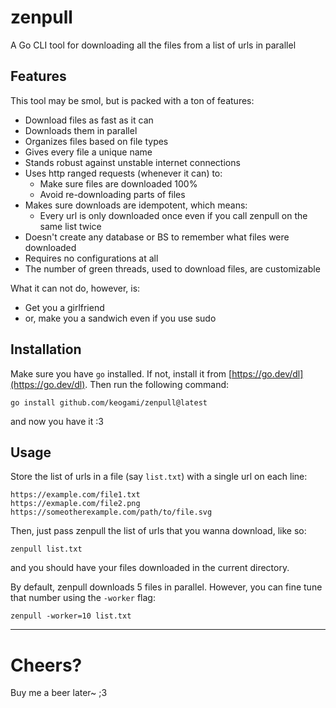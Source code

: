 # zenpull
A Go CLI tool for downloading all the files from a list of urls in parallel

## Features
This tool may be smol, but is packed with a ton of features:
- Download files as fast as it can
- Downloads them in parallel
- Organizes files based on file types
- Gives every file a unique name
- Stands robust against unstable internet connections
- Uses http ranged requests (whenever it can) to:
  - Make sure files are downloaded 100%
  - Avoid re-downloading parts of files
- Makes sure downloads are idempotent, which means:
  - Every url is only downloaded once even if you call zenpull on the same list twice
- Doesn't create any database or BS to remember what files were downloaded
- Requires no configurations at all
- The number of green threads, used to download files, are customizable

What it can not do, however, is:
- Get you a girlfriend
- or, make you a sandwich even if you use sudo

## Installation
Make sure you have `go` installed. If not, install it from [https://go.dev/dl](https://go.dev/dl). Then run the following command:
```
go install github.com/keogami/zenpull@latest
```
and now you have it :3

## Usage
Store the list of urls in a file (say `list.txt`) with a single url on each line:
```
https://example.com/file1.txt
https://exmaple.com/file2.png
https://someotherexample.com/path/to/file.svg
```

Then, just pass zenpull the list of urls that you wanna download, like so:
```
zenpull list.txt
```
and you should have your files downloaded in the current directory.

By default, zenpull downloads 5 files in parallel. However, you can fine tune that number using the `-worker` flag:
```
zenpull -worker=10 list.txt
```
----

# Cheers?
Buy me a beer later~ ;3
